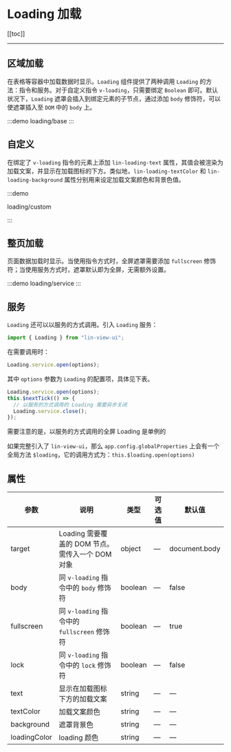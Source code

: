 # Loading 加载

[[toc]]

---

## 区域加载

在表格等容器中加载数据时显示。`Loading` 组件提供了两种调用 `Loading` 的方法：指令和服务。对于自定义指令 `v-loading`，只需要绑定 `Boolean` 即可。默认状况下，`Loading` 遮罩会插入到绑定元素的子节点，通过添加 `body` 修饰符，可以使遮罩插入至 `DOM` 中的 `body` 上。

:::demo
loading/base
:::

## 自定义

在绑定了 `v-loading` 指令的元素上添加 `lin-loading-text` 属性，其值会被渲染为加载文案，并显示在加载图标的下方。类似地，`lin-loading-textColor` 和 `lin-loading-background` 属性分别用来设定加载文案颜色和背景色值。

:::demo

loading/custom

:::

## 整页加载

页面数据加载时显示。当使用指令方式时，全屏遮罩需要添加 `fullscreen` 修饰符；当使用服务方式时，遮罩默认即为全屏，无需额外设置。

:::demo
loading/service
:::

## 服务

`Loading` 还可以以服务的方式调用。引入 `Loading` 服务：

```javascript
import { Loading } from "lin-view-ui";
```

在需要调用时：

```javascript
Loading.service.open(options);
```

其中 `options` 参数为 `Loading` 的配置项，具体见下表。

```javascript
Loading.service.open(options);
this.$nextTick(() => {
  // 以服务的方式调用的 Loading 需要异步关闭
  Loading.service.close();
});
```

需要注意的是，以服务的方式调用的全屏 Loading 是单例的

如果完整引入了 `lin-view-ui`，那么 `app.config.globalProperties` 上会有一个全局方法 `$loading`，它的调用方式为：`this.$loading.open(options)`

## 属性

| 参数         | 说明                                             | 类型    | 可选值 | 默认值        |
| ------------ | ------------------------------------------------ | ------- | ------ | ------------- |
| target       | Loading 需要覆盖的 DOM 节点。需传入一个 DOM 对象 | object  | —      | document.body |
| body         | 同 `v-loading` 指令中的 `body` 修饰符            | boolean | —      | false         |
| fullscreen   | 同 `v-loading` 指令中的 `fullscreen` 修饰符      | boolean | —      | true          |
| lock         | 同 `v-loading` 指令中的 `lock` 修饰符            | boolean | —      | false         |
| text         | 显示在加载图标下方的加载文案                     | string  | —      | —             |
| textColor    | 加载文案颜色                                     | string  | —      | —             |
| background   | 遮罩背景色                                       | string  | —      | —             |
| loadingColor | loading 颜色                                     | string  | —      | —             |
